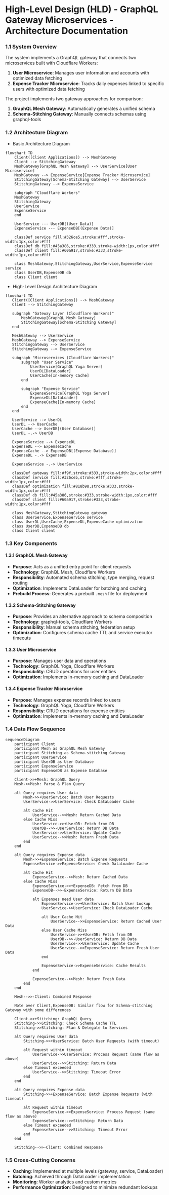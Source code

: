 # High-Level Design (HLD) - GraphQL Gateway Microservices - Architecture Documentation

### 1.1 System Overview

The system implements a GraphQL gateway that connects two microservices built with Cloudflare Workers:

1. **User Microservice**: Manages user information and accounts with optimized data fetching
2. **Expense Tracker Microservice**: Tracks daily expenses linked to specific users with optimized data fetching

The project implements two gateway approaches for comparison:

1. **GraphQL Mesh Gateway**: Automatically generates a unified schema
2. **Schema-Stitching Gateway**: Manually connects schemas using graphql-tools

### 1.2 Architecture Diagram

- Basic Architecture Diagram

```mermaid
flowchart TD
    Client([Client Applications]) --> MeshGateway
    Client --> StitchingGateway
    MeshGateway[GraphQL Mesh Gateway] --> UserService[User Microservice]
    MeshGateway --> ExpenseService[Expense Tracker Microservice]
    StitchingGateway[Schema-Stitching Gateway] --> UserService
    StitchingGateway --> ExpenseService

    subgraph "Cloudflare Workers"
    MeshGateway
    StitchingGateway
    UserService
    ExpenseService
    end

    UserService --- UserDB[(User Data)]
    ExpenseService --- ExpenseDB[(Expense Data)]

    classDef service fill:#326ce5,stroke:#fff,stroke-width:1px,color:#fff
    classDef db fill:#45a386,stroke:#333,stroke-width:1px,color:#fff
    classDef client fill:#60a917,stroke:#333,stroke-width:1px,color:#fff

    class MeshGateway,StitchingGateway,UserService,ExpenseService service
    class UserDB,ExpenseDB db
    class Client client
```

- High-Level Design Architecture Diagram

```mermaid
flowchart TD
   Client([Client Applications]) --> MeshGateway
   Client --> StitchingGateway

   subgraph "Gateway Layer (Cloudflare Workers)"
       MeshGateway[GraphQL Mesh Gateway]
       StitchingGateway[Schema-Stitching Gateway]
   end

   MeshGateway --> UserService
   MeshGateway --> ExpenseService
   StitchingGateway --> UserService
   StitchingGateway --> ExpenseService

   subgraph "Microservices (Cloudflare Workers)"
       subgraph "User Service"
           UserService[GraphQL Yoga Server]
           UserDL[DataLoader]
           UserCache[In-memory Cache]
       end

       subgraph "Expense Service"
           ExpenseService[GraphQL Yoga Server]
           ExpenseDL[DataLoader]
           ExpenseCache[In-memory Cache]
       end
   end

   UserService --> UserDL
   UserDL --> UserCache
   UserCache --> UserDB[(User Database)]
   UserDL -.-> UserDB

   ExpenseService --> ExpenseDL
   ExpenseDL --> ExpenseCache
   ExpenseCache --> ExpenseDB[(Expense Database)]
   ExpenseDL -.-> ExpenseDB

   ExpenseService -.-> UserService

   classDef gateway fill:#f9f,stroke:#333,stroke-width:2px,color:#fff
   classDef service fill:#326ce5,stroke:#fff,stroke-width:1px,color:#fff
   classDef optimization fill:#818b98,stroke:#333,stroke-width:1px,color:#fff
   classDef db fill:#45a386,stroke:#333,stroke-width:1px,color:#fff
   classDef client fill:#60a917,stroke:#333,stroke-width:1px,color:#fff

   class MeshGateway,StitchingGateway gateway
   class UserService,ExpenseService service
   class UserDL,UserCache,ExpenseDL,ExpenseCache optimization
   class UserDB,ExpenseDB db
   class Client client
```

### 1.3 Key Components

#### 1.3.1 GraphQL Mesh Gateway

- **Purpose**: Acts as a unified entry point for client requests
- **Technology**: GraphQL Mesh, Cloudflare Workers
- **Responsibility**: Automated schema stitching, type merging, request routing
- **Optimization**: Implements DataLoader for batching and caching
- **Prebuild Process**: Generates a prebuilt `.mesh` file for deployment

#### 1.3.2 Schema-Stitching Gateway

- **Purpose**: Provides an alternative approach to schema composition
- **Technology**: graphql-tools, Cloudflare Workers
- **Responsibility**: Manual schema stitching, federation setup
- **Optimization**: Configures schema cache TTL and service executor timeouts

#### 1.3.3 User Microservice

- **Purpose**: Manages user data and operations
- **Technology**: GraphQL Yoga, Cloudflare Workers
- **Responsibility**: CRUD operations for user entities
- **Optimization**: Implements in-memory caching and DataLoader

#### 1.3.4 Expense Tracker Microservice

- **Purpose**: Manages expense records linked to users
- **Technology**: GraphQL Yoga, Cloudflare Workers
- **Responsibility**: CRUD operations for expense entities
- **Optimization**: Implements in-memory caching and DataLoader

### 1.4 Data Flow Sequence

```mermaid
sequenceDiagram
    participant Client
    participant Mesh as GraphQL Mesh Gateway
    participant Stitching as Schema-stitching Gateway
    participant UserService
    participant UserDB as User Database
    participant ExpenseService
    participant ExpenseDB as Expense Database

    Client->>+Mesh: GraphQL Query
    Mesh->>Mesh: Parse & Plan Query

    alt Query requires User data
        Mesh->>+UserService: Batch User Requests
        UserService->>UserService: Check DataLoader Cache

        alt Cache Hit
            UserService-->>Mesh: Return Cached Data
        else Cache Miss
            UserService->>+UserDB: Fetch from DB
            UserDB-->>-UserService: Return DB Data
            UserService->>UserService: Update Cache
            UserService-->>Mesh: Return Fresh Data
        end
    end

    alt Query requires Expense data
        Mesh->>+ExpenseService: Batch Expense Requests
        ExpenseService->>ExpenseService: Check DataLoader Cache

        alt Cache Hit
            ExpenseService-->>Mesh: Return Cached Data
        else Cache Miss
            ExpenseService->>+ExpenseDB: Fetch from DB
            ExpenseDB-->>-ExpenseService: Return DB Data

            alt Expenses need User data
                ExpenseService->>+UserService: Batch User Lookup
                UserService->>UserService: Check DataLoader Cache

                alt User Cache Hit
                    UserService-->>ExpenseService: Return Cached User Data
                else User Cache Miss
                    UserService->>+UserDB: Fetch from DB
                    UserDB-->>-UserService: Return DB Data
                    UserService->>UserService: Update Cache
                    UserService-->>ExpenseService: Return Fresh User Data
                end

                ExpenseService->>ExpenseService: Cache Results
            end

            ExpenseService-->>Mesh: Return Fresh Data
        end
    end

    Mesh-->>-Client: Combined Response

    Note over Client,ExpenseDB: Similar flow for Schema-stitching Gateway with some differences

    Client->>+Stitching: GraphQL Query
    Stitching->>Stitching: Check Schema Cache TTL
    Stitching->>Stitching: Plan & Delegate to Services

    alt Query requires User data
        Stitching->>+UserService: Batch User Requests (with timeout)

        alt Request within timeout
            UserService->>UserService: Process Request (same flow as above)
            UserService-->>Stitching: Return Data
        else Timeout exceeded
            UserService-->>Stitching: Timeout Error
        end
    end

    alt Query requires Expense data
        Stitching->>+ExpenseService: Batch Expense Requests (with timeout)

        alt Request within timeout
            ExpenseService->>ExpenseService: Process Request (same flow as above)
            ExpenseService-->>Stitching: Return Data
        else Timeout exceeded
            ExpenseService-->>Stitching: Timeout Error
        end
    end

    Stitching-->>-Client: Combined Response
```

### 1.5 Cross-Cutting Concerns

- **Caching**: Implemented at multiple levels (gateway, service, DataLoader)
- **Batching**: Achieved through DataLoader implementation
- **Monitoring**: Worker analytics and custom metrics
- **Performance Optimization**: Designed to minimize redundant lookups
